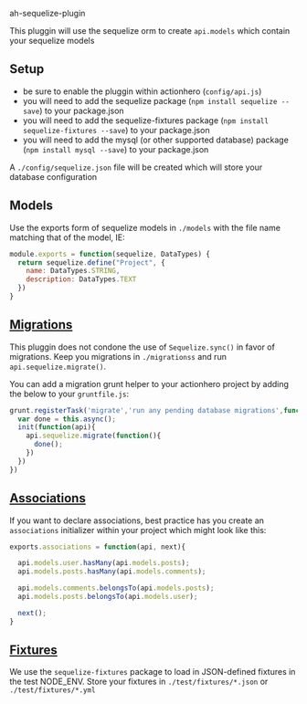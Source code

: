 ah-sequelize-plugin

This pluggin will use the sequelize orm to create `api.models` which contain your sequelize models

## Setup

- be sure to enable the pluggin within actionhero (`config/api.js`)
- you will need to add the sequelize package (`npm install sequelize --save`) to your package.json
- you will need to add the sequelize-fixtures package (`npm install sequelize-fixtures --save`) to your package.json
- you will need to add the mysql (or other supported database) package (`npm install mysql --save`) to your package.json

A `./config/sequelize.json` file will be created which will store your database configuration

## Models

Use the exports form of sequelize models in `./models` with the file name matching that of the model, IE:

```javascript
module.exports = function(sequelize, DataTypes) {
  return sequelize.define("Project", {
    name: DataTypes.STRING,
    description: DataTypes.TEXT
  })
}
```

## [Migrations](http://sequelizejs.com/docs/latest/migrations)

This pluggin does not condone the use of `Sequelize.sync()` in favor of migrations.  Keep you migrations in `./migrationss` and run `api.sequelize.migrate()`.

You can add a migration grunt helper to your actionhero project by adding the below to your `gruntfile.js`:

```javascript
grunt.registerTask('migrate','run any pending database migrations',function(file){
  var done = this.async();
  init(function(api){
    api.sequelize.migrate(function(){
      done();
    })
  })
})
```

## [Associations](http://sequelizejs.com/docs/latest/associations)

If you want to declare associations, best practice has you create an `associations` initializer within your project which might look like this:

```javascript
exports.associations = function(api, next){

  api.models.user.hasMany(api.models.posts);
  api.models.posts.hasMany(api.models.comments);

  api.models.comments.belongsTo(api.models.posts);
  api.models.posts.belongsTo(api.models.user);

  next();
}
```

## [Fixtures](https://github.com/domasx2/sequelize-fixtures)

We use the `sequelize-fixtures` package to load in JSON-defined fixtures in the test NODE_ENV.  Store your fixtures in `./test/fixtures/*.json` or `./test/fixtures/*.yml`